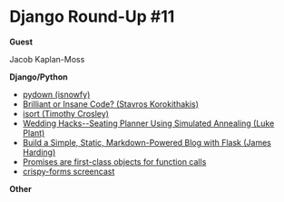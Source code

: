 # Django Round-Up #11

**Guest**

Jacob Kaplan-Moss

**Django/Python**

* [pydown (isnowfy)](https://github.com/isnowfy/pydown)
* [Brilliant or Insane Code? (Stavros Korokithakis)](http://www.stavros.io/posts/brilliant-or-insane-code/)
* [isort (Timothy Crosley)](https://github.com/timothycrosley/isort)
* [Wedding Hacks--Seating Planner Using Simulated Annealing (Luke Plant)](http://lukeplant.me.uk/blog/posts/wedding-hacks---seating-planner-using-simulated-annealing/)
* [Build a Simple, Static, Markdown-Powered Blog with Flask (James Harding)](http://www.jamesharding.ca/posts/simple-static-markdown-blog-in-flask/)
* [Promises are first-class objects for function calls](http://blogs.fluidinfo.com/terry/2013/09/12/promises-are-first-class-objects-for-function-calls/)
* [crispy-forms screencast](https://godjango.com/29-crispy-forms/)

**Other**
